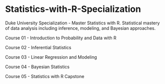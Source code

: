 # Statistics-with-R-Specialization
Duke University Specialization - Master Statistics with R. Statistical mastery of data analysis including inference, modeling, and Bayesian approaches.

Course 01 - Introduction to Probability and Data with R

Course 02 - Inferential Statistics

Course 03 - Linear Regression and Modeling

Course 04 - Bayesian Statistics

Course 05 - Statistics with R Capstone
